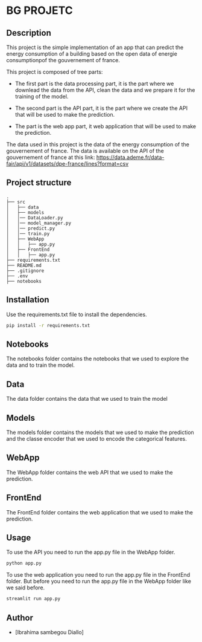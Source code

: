 # BG PROJETC

## Description

This project is the simple implementation of an app that can predict the energy consumption of a building based on the open data of energie consumptionpof the gouvernement of france.

This project is composed of tree parts:

- The first part is the data processing part, it is the part where we downlead the data from the API, clean the data and we prepare it for the training of the model.

- The second part is the API part, it is the part where we create the API that will be used to make the prediction.

- The part is the web app part, it web application that will be used to make the prediction.

The data used in this project is the data of the energy consumption of the gouvernement of france. The data is available on the API of the gouvernement of france at this link: https://data.ademe.fr/data-fair/api/v1/datasets/dpe-france/lines?format=csv

## Project structure

```
.
├── src
│   ├── data
│   ├── models
│   │── DataLoader.py
│   │── model_manager.py
│   │── predict.py
│   │── train.py
│   ├── WebApp
│   │   ├── app.py
│   ├── FrontEnd
│   │   ├── app.py
├── requirements.txt
├── README.md
├── .gitignore
├── .env
├── notebooks
```

## Installation
Use the requirements.txt file to install the dependencies.

```bash 
pip install -r requirements.txt
```

## Notebooks
The notebooks folder contains the notebooks that we used to explore the data and to train the model.

## Data
The data folder contains the data that we used to train the model

## Models
The models folder contains the models that we used to make the prediction and the classe encoder that we used to encode the categorical features.

## WebApp
The WebApp folder contains the web API that we used to make the prediction.

## FrontEnd
The FrontEnd folder contains the web application that we used to make the prediction.

## Usage
To use the API you need to run the app.py file in the WebApp folder.

```bash
python app.py
```

To use the web application you need to run the app.py file in the FrontEnd folder. But before you need to run the app.py file in the WebApp folder like we said before.

```bash
streamlit run app.py
```

## Author
- [Ibrahima sambegou Diallo]
